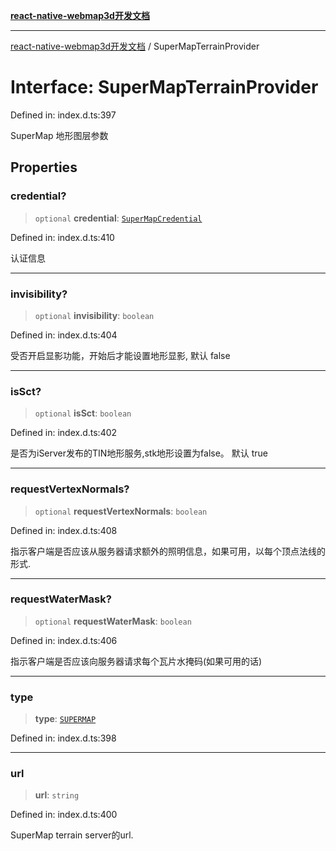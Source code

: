 [**react-native-webmap3d开发文档**](../README.md)

***

[react-native-webmap3d开发文档](../globals.md) / SuperMapTerrainProvider

# Interface: SuperMapTerrainProvider

Defined in: index.d.ts:397

SuperMap 地形图层参数

## Properties

### credential?

> `optional` **credential**: [`SuperMapCredential`](SuperMapCredential.md)

Defined in: index.d.ts:410

认证信息

***

### invisibility?

> `optional` **invisibility**: `boolean`

Defined in: index.d.ts:404

受否开启显影功能，开始后才能设置地形显影, 默认 false

***

### isSct?

> `optional` **isSct**: `boolean`

Defined in: index.d.ts:402

是否为iServer发布的TIN地形服务,stk地形设置为false。 默认 true

***

### requestVertexNormals?

> `optional` **requestVertexNormals**: `boolean`

Defined in: index.d.ts:408

指示客户端是否应该从服务器请求额外的照明信息，如果可用，以每个顶点法线的形式.

***

### requestWaterMask?

> `optional` **requestWaterMask**: `boolean`

Defined in: index.d.ts:406

指示客户端是否应该向服务器请求每个瓦片水掩码(如果可用的话)

***

### type

> **type**: [`SUPERMAP`](../enumerations/ProviderType.md#supermap)

Defined in: index.d.ts:398

***

### url

> **url**: `string`

Defined in: index.d.ts:400

SuperMap terrain server的url.
